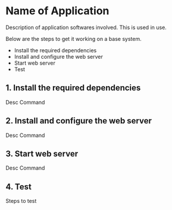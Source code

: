 # Name of Application

Description of application softwares involved. This is used in use.

Below are the steps to get it working on a base <os> system.
* Install the required dependencies
* Install and configure the web server
* Start web server
* Test

## 1. Install the required dependencies
Desc
Command
## 2. Install and configure the web server
Desc
Command
## 3. Start web server
Desc
Command
## 4. Test
Steps to test
